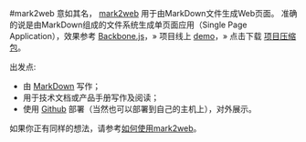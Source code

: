 #mark2web
意如其名， [mark2web][1] 用于由MarkDown文件生成Web页面。 准确的说是由MarkDown组成的文件系统生成单页面应用（Single Page Application），效果参考 [Backbone.js][2]，» 项目线上 [demo][3]，» 点击下载 [项目压缩包][project]。

出发点:

- 由 [MarkDown][4] 写作；
- 用于技术文档或产品手册写作及阅读；
- 使用 [Github][5] 部署（当然也可以部署到自己的主机上），对外展示。

如果你正有同样的想法，请参考[如何使用mark2web][6]。  


[1]: https://github.com/qq8697/mark2web
[2]: http://backbonejs.org/
[3]: http://mark2web.wuhongbin.com
[4]: http://www.appinn.com/markdown/
[5]: https://pages.github.com/
[6]: #docs/how_do_i_use_mark2web
[project]:https://github.com/qq8697/mark2web/archive/gh-pages.zip

